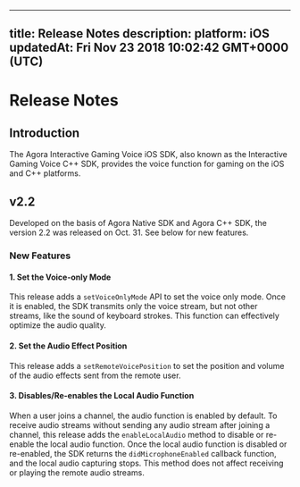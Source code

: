 
---
title: Release Notes
description: 
platform: iOS
updatedAt: Fri Nov 23 2018 10:02:42 GMT+0000 (UTC)
---
# Release Notes
## Introduction
The Agora Interactive Gaming Voice iOS SDK,  also known as the Interactive Gaming Voice C++ SDK, provides the voice function for gaming on the iOS and C++ platforms.

## v2.2
Developed on the basis of Agora Native SDK and Agora C++ SDK, the version 2.2 was released on Oct. 31. See below for new features.

### New Features

#### 1. Set the Voice-only Mode

This release adds a `setVoiceOnlyMode` API to set the voice only mode.  Once it is enabled, the SDK transmits only the voice stream, but not other streams, like the sound of keyboard strokes.  This function can effectively optimize the audio quality.

#### 2. Set the Audio Effect Position

This release adds a `setRemoteVoicePosition` to set the position and volume of the audio effects sent from the remote user.

#### 3. Disables/Re-enables the Local Audio Function

When a user joins a channel, the audio function is enabled by default.
To receive audio streams without sending any audio stream after joining a channel, this release adds the `enableLocalAudio` method to disable or re-enable the local audio function.
Once the local audio function is disabled or re-enabled, the SDK returns the `didMicrophoneEnabled` callback function, and the local audio capturing stops.
This method does not affect receiving or playing the remote audio streams.
